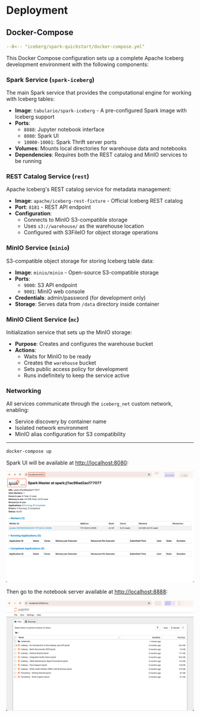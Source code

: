 # Deployment

## Docker-Compose

```yaml title="docker-compose.yml" linenums="1" hl_lines="2 23 37 52 71"
--8<-- "iceberg/spark-quickstart/docker-compose.yml"
```

This Docker Compose configuration sets up a complete Apache Iceberg development environment with the following components:


### Spark Service (`spark-iceberg`)

The main Spark service that provides the computational engine for working with Iceberg tables:

- **Image**: `tabulario/spark-iceberg` - A pre-configured Spark image with Iceberg support
- **Ports**: 
    - `8888`: Jupyter notebook interface
    - `8080`: Spark UI
    - `10000-10001`: Spark Thrift server ports
- **Volumes**: Mounts local directories for warehouse data and notebooks
- **Dependencies**: Requires both the REST catalog and MinIO services to be running


### REST Catalog Service (`rest`)

Apache Iceberg's REST catalog service for metadata management:

- **Image**: `apache/iceberg-rest-fixture` - Official Iceberg REST catalog
- **Port**: `8181` - REST API endpoint
- **Configuration**: 
    - Connects to MinIO S3-compatible storage
    - Uses `s3://warehouse/` as the warehouse location
    - Configured with S3FileIO for object storage operations


### MinIO Service (`minio`)

S3-compatible object storage for storing Iceberg table data:

- **Image**: `minio/minio` - Open-source S3-compatible storage
- **Ports**:
    - `9000`: S3 API endpoint
    - `9001`: MinIO web console
- **Credentials**: admin/password (for development only)
- **Storage**: Serves data from `/data` directory inside container


### MinIO Client Service (`mc`)

Initialization service that sets up the MinIO storage:

- **Purpose**: Creates and configures the warehouse bucket
- **Actions**:
    - Waits for MinIO to be ready
    - Creates the `warehouse` bucket
    - Sets public access policy for development
    - Runs indefinitely to keep the service active


### Networking

All services communicate through the `iceberg_net` custom network, enabling:

- Service discovery by container name
- Isolated network environment
- MinIO alias configuration for S3 compatibility

---

```bash
docker-compose up
```

Spark UI will be available at [http://localhost:8080](http://localhost:8080):

![](./static/spark-ui.png)

Then go to the notebook server available at [http://localhost:8888](http://localhost:8888):

![](./static/jupyter-notebook.png)
